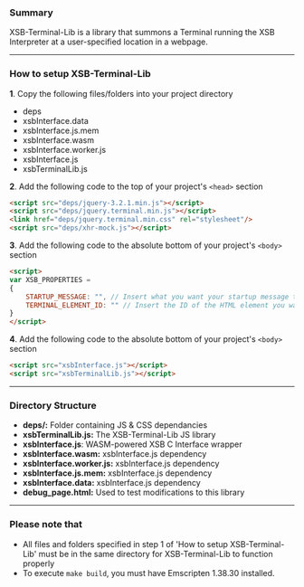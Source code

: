 ### Summary
XSB-Terminal-Lib is a library that summons a Terminal running the XSB Interpreter at a user-specified location in a webpage. 

------------------------
### How to setup XSB-Terminal-Lib

**1**. Copy the following files/folders into your project directory

* deps
* xsbInterface.data
* xsbInterface.js.mem
* xsbInterface.wasm
* xsbInterface.worker.js
* xsbInterface.js
* xsbTerminalLib.js

**2**. Add the following code to the top of your project's `<head>` section

```html
<script src="deps/jquery-3.2.1.min.js"></script>
<script src="deps/jquery.terminal.min.js"></script>
<link href="deps/jquery.terminal.min.css" rel="stylesheet"/>
<script src="deps/xhr-mock.js"></script>
```

**3**. Add the following code to the absolute bottom of your project's `<body>` section

```html
<script>
var XSB_PROPERTIES = 
{
	STARTUP_MESSAGE: "", // Insert what you want your startup message to be here
	TERMINAL_ELEMENT_ID: "" // Insert the ID of the HTML element you want the terminal to reside in here
}
</script>
```

**4**. Add the following code to the absolute bottom of your project's `<body>` section

```html
<script src="xsbInterface.js"></script>
<script src="xsbTerminalLib.js"></script>
```

------------------------
### Directory Structure

* **deps/:** Folder containing JS & CSS dependancies
* **xsbTerminalLib.js:** The XSB-Terminal-Lib JS library
* **xsbInterface.js**: WASM-powered XSB C Interface wrapper
* **xsbInterface.wasm:** xsbInterface.js dependency
* **xsbInterface.worker.js:** xsbInterface.js dependency
* **xsbInterface.js.mem:** xsbInterface.js dependency
* **xsbInterface.data:** xsbInterface.js dependency
* **debug_page.html:** Used to test modifications to this library
	

------------------------
### Please note that
* All files and folders specified in step 1 of 'How to setup XSB-Terminal-Lib' must be in the same directory for XSB-Terminal-Lib to function properly
* To execute `make build`, you must have Emscripten 1.38.30 installed.
